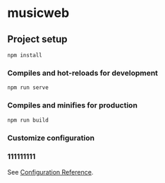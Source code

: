 # musicweb

## Project setup
```
npm install
```

### Compiles and hot-reloads for development
```
npm run serve
```

### Compiles and minifies for production
```
npm run build
```

### Customize configuration
### 111111111
See [Configuration Reference](https://cli.vuejs.org/config/).
